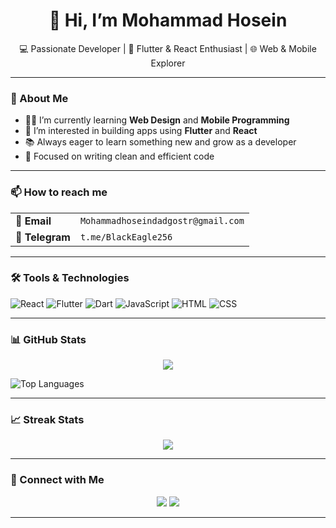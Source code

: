 <h1 align="center">👋 Hi, I’m Mohammad Hosein</h1>

<p align="center">
  💻 Passionate Developer | 📱 Flutter & React Enthusiast | 🌐 Web & Mobile Explorer
</p>

---

### 🚀 About Me

- 👨‍💻 I’m currently learning **Web Design** and **Mobile Programming**  
- 🔭 I’m interested in building apps using **Flutter** and **React**  
- 📚 Always eager to learn something new and grow as a developer  
- 🎯 Focused on writing clean and efficient code  

---

### 📫 How to reach me

<table>
  <tr>
    <td><strong>📧 Email</strong></td>
    <td>
      <code id="email">Mohammadhoseindadgostr@gmail.com</code>
    </td>
  </tr>
  <tr>
    <td><strong>📨 Telegram</strong></td>
    <td>
      <code id="telegram">t.me/BlackEagle256</code>
    </td>
  </tr>
</table>

---

### 🛠️ Tools & Technologies

![React](https://img.shields.io/badge/-React-61DAFB?logo=react&logoColor=000)
![Flutter](https://img.shields.io/badge/-Flutter-02569B?logo=flutter&logoColor=white)
![Dart](https://img.shields.io/badge/-Dart-0175C2?logo=dart&logoColor=white)
![JavaScript](https://img.shields.io/badge/-JavaScript-F7DF1E?logo=javascript&logoColor=000)
![HTML](https://img.shields.io/badge/-HTML5-E34F26?logo=html5&logoColor=white)
![CSS](https://img.shields.io/badge/-CSS3-1572B6?logo=css3&logoColor=white)

---

### 📊 GitHub Stats

<p align="center">
  <img src="https://github-readme-stats.vercel.app/api?username=BlackEagle256&show_icons=true&theme=tokyonight" />
</p>



![Top Languages](https://github-readme-stats.vercel.app/api/top-langs/?username=BlackEagle256&layout=compact&theme=dark)

---

### 📈 Streak Stats

<p align="center">
  <img src="https://github-readme-streak-stats.herokuapp.com?user=BlackEagle256&theme=tokyonight&hide_border=false" />
</p>

---

### 🔗 Connect with Me

<p align="center">
  <a href="https://t.me/BlackEagle256"><img src="https://img.shields.io/badge/-Telegram-2CA5E0?logo=telegram&logoColor=white" /></a>
  <a href="mailto:Mohammadhoseindadgostr@gmail.com"><img src="https://img.shields.io/badge/-Email-D14836?logo=gmail&logoColor=white" /></a>
</p>

---
